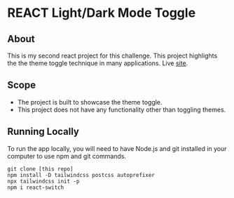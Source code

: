 # REACT Light/Dark Mode Toggle

## About

This is my second react project for this challenge. This project highlights the the theme toggle technique in many applications. Live [site](https://toggle-theme-jamestariga.netlify.app/).

## Scope

- The project is built to showcase the theme toggle.
- This project does not have any functionality other than toggling themes.

## Running Locally

To run the app locally, you will need to have Node.js and git installed in your computer to use npm and git commands.

```
git clone [this repo]
npm install -D tailwindcss postcss autoprefixer
npx tailwindcss init -p
npm i react-switch
```
